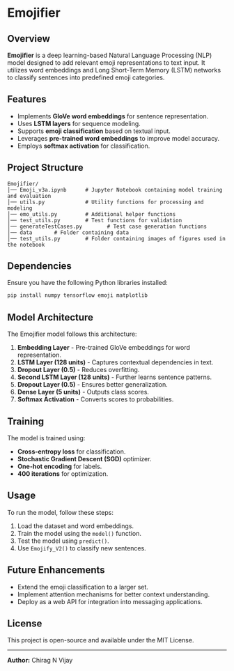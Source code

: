 # Emojifier

## Overview
**Emojifier** is a deep learning-based Natural Language Processing (NLP) model designed to add relevant emoji representations to text input. It utilizes word embeddings and Long Short-Term Memory (LSTM) networks to classify sentences into predefined emoji categories.

## Features
- Implements **GloVe word embeddings** for sentence representation.
- Uses **LSTM layers** for sequence modeling.
- Supports **emoji classification** based on textual input.
- Leverages **pre-trained word embeddings** to improve model accuracy.
- Employs **softmax activation** for classification.

## Project Structure
```
Emojifier/
│── Emoji_v3a.ipynb      # Jupyter Notebook containing model training and evaluation
│── utils.py             # Utility functions for processing and modeling
│── emo_utils.py         # Additional helper functions 
│── test_utils.py        # Test functions for validation
│── generateTestCases.py        # Test case generation functions
│── data       # Folder containing data
│── test_utils.py        # Folder containing images of figures used in the notebook
```

## Dependencies
Ensure you have the following Python libraries installed:
```sh
pip install numpy tensorflow emoji matplotlib
```

## Model Architecture
The Emojifier model follows this architecture:
1. **Embedding Layer** - Pre-trained GloVe embeddings for word representation.
2. **LSTM Layer (128 units)** - Captures contextual dependencies in text.
3. **Dropout Layer (0.5)** - Reduces overfitting.
4. **Second LSTM Layer (128 units)** - Further learns sentence patterns.
5. **Dropout Layer (0.5)** - Ensures better generalization.
6. **Dense Layer (5 units)** - Outputs class scores.
7. **Softmax Activation** - Converts scores to probabilities.

## Training
The model is trained using:
- **Cross-entropy loss** for classification.
- **Stochastic Gradient Descent (SGD)** optimizer.
- **One-hot encoding** for labels.
- **400 iterations** for optimization.

## Usage
To run the model, follow these steps:
1. Load the dataset and word embeddings.
2. Train the model using the `model()` function.
3. Test the model using `predict()`.
4. Use `Emojify_V2()` to classify new sentences.

## Future Enhancements
- Extend the emoji classification to a larger set.
- Implement attention mechanisms for better context understanding.
- Deploy as a web API for integration into messaging applications.

## License
This project is open-source and available under the MIT License.

---
**Author:** Chirag N Vijay  

